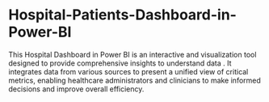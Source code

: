 # Hospital-Patients-Dashboard-in-Power-BI
This  Hospital Dashboard in Power BI is an interactive and visualization tool designed to provide comprehensive insights to understand data . It integrates data from various sources to present a unified view of critical metrics, enabling healthcare administrators and clinicians to make informed decisions and improve overall efficiency.

